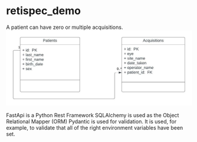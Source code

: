 # retispec_demo

A patient can have zero or multiple acquisitions.
![uml_diagram](https://github.com/oniolalekan/retispec_demo/blob/main/uml_diagram.jpeg)

FastApi is a Python Rest Framework
SQLAlchemy is used as the Object Relational Mapper (ORM)
Pydantic is used for validation. It is used, for example, to validate that all of the right environment variables have been set.
